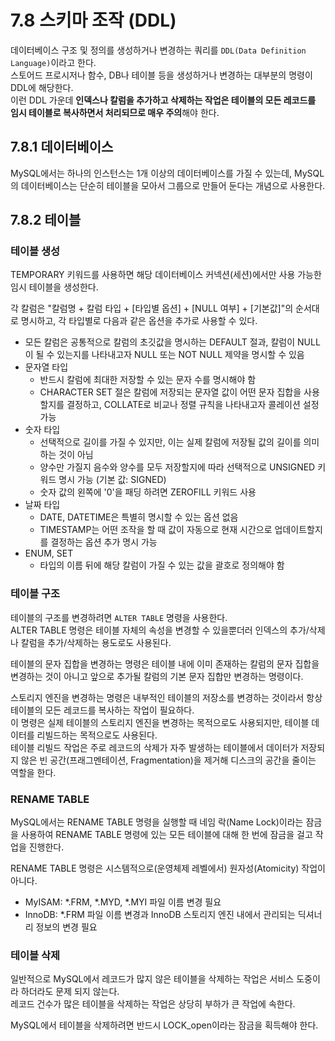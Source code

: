 # 7.8 스키마 조작 (DDL)

데이터베이스 구조 및 정의를 생성하거나 변경하는 쿼리를 `DDL(Data Definition Language)`이라고 한다.  
스토어드 프로시저나 함수, DB나 테이블 등을 생성하거나 변경하는 대부분의 명령이 DDL에 해당한다.  
이런 DDL 가운데 **인덱스나 칼럼을 추가하고 삭제하는 작업은 테이블의 모든 레코드를 임시 테이블로 복사하면서 처리되므로 매우 주의**해야 한다.

## 7.8.1 데이터베이스

MySQL에서는 하나의 인스턴스는 1개 이상의 데이터베이스를 가질 수 있는데, MySQL의 데이터베이스는 단순히 테이블을 모아서 그룹으로 만들어 둔다는 개념으로 사용한다.

## 7.8.2 테이블

### 테이블 생성

TEMPORARY 키워드를 사용하면 해당 데이터베이스 커넥션(세션)에서만 사용 가능한 임시 테이블을 생성한다.

각 칼럼은 "칼럼명 + 칼럼 타입 + \[타입별 옵션\] + \[NULL 여부\] + \[기본값\]"의 순서대로 명시하고, 각 타입별로 다음과 같은 옵션을 추가로 사용할 수 있다.

- 모든 칼럼은 공통적으로 칼럼의 초깃값을 명시하는 DEFAULT 절과, 칼럼이 NULL이 될 수 있는지를 나타내고자 NULL 또는 NOT NULL 제약을 명시할 수 있음
- 문자열 타입
  - 반드시 칼럼에 최대한 저장할 수 있는 문자 수를 명시해야 함
  - CHARACTER SET 절은 칼럼에 저장되는 문자열 값이 어떤 문자 집합을 사용할지를 결정하고, COLLATE로 비교나 정렬 규칙을 나타내고자 콜레이션 설정 가능
- 숫자 타입
  - 선택적으로 길이를 가질 수 있지만, 이는 실제 칼럼에 저장될 값의 길이를 의미하는 것이 아님
  - 양수만 가질지 음수와 양수를 모두 저장할지에 따라 선택적으로 UNSIGNED 키워드 명시 가능 (기본 값: SIGNED)
  - 숫자 값의 왼쪽에 '0'을 패딩 하려면 ZEROFILL 키워드 사용
- 날짜 타입
  - DATE, DATETIME은 특별히 명시할 수 있는 옵션 없음
  - TIMESTAMP는 어떤 조작을 할 때 값이 자동으로 현재 시간으로 업데이트할지를 결정하는 옵션 추가 명시 가능
- ENUM, SET
  - 타입의 이름 뒤에 해당 칼럼이 가질 수 있는 값을 괄호로 정의해야 함

### 테이블 구조

테이블의 구조를 변경하려면 `ALTER TABLE` 명령을 사용한다.  
ALTER TABLE 명령은 테이블 자체의 속성을 변경할 수 있을뿐더러 인덱스의 추가/삭제나 칼럼을 추가/삭제하는 용도로도 사용된다.

테이블의 문자 집합을 변경하는 명령은 테이블 내에 이미 존재하는 칼럼의 문자 집합을 변경하는 것이 아니고 앞으로 추가될 칼럼의 기본 문자 집합만 변경하는 명령이다.  

스토리지 엔진을 변경하는 명령은 내부적인 테이블의 저장소를 변경하는 것이라서 항상 테이블의 모든 레코드를 복사하는 작업이 필요하다.  
이 명령은 실제 테이블의 스토리지 엔진을 변경하는 목적으로도 사용되지만, 테이블 데이터를 리빌드하는 목적으로도 사용된다.  
테이블 리빌드 작업은 주로 레코드의 삭제가 자주 발생하는 테이블에서 데이터가 저장되지 않은 빈 공간(프래그멘테이션, Fragmentation)을 제거해 디스크의 공간을 줄이는 역할을 한다.

### RENAME TABLE

MySQL에서는 RENAME TABLE 명령을 실행할 때 네임 락(Name Lock)이라는 잠금을 사용하여 RENAME TABLE 명령에 있는 모든 테이블에 대해 한 번에 잠금을 걸고 작업을 진행한다.  

RENAME TABLE 명령은 시스템적으로(운영체제 레벨에서) 원자성(Atomicity) 작업이 아니다.  

- MyISAM: \*.FRM, \*.MYD, \*.MYI 파일 이름 변경 필요
- InnoDB: \*.FRM 파일 이름 변경과 InnoDB 스토리지 엔진 내에서 관리되는 딕셔너리 정보의 변경 필요

### 테이블 삭제

일반적으로 MySQL에서 레코드가 많지 않은 테이블을 삭제하는 작업은 서비스 도중이라 하더라도 문제 되지 않는다.  
레코드 건수가 많은 테이블을 삭제하는 작업은 상당히 부하가 큰 작업에 속한다.

MySQL에서 테이블을 삭제하려면 반드시 LOCK_open이라는 잠금을 획득해야 한다.
